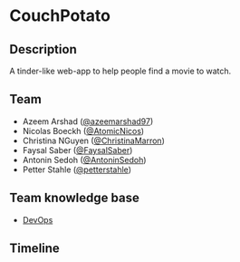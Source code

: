 # CouchPotato

## Description

A tinder-like web-app to help people find a movie to watch.

## Team

- Azeem Arshad ([@azeemarshad97](https://github.com/azeemarshad97))
- Nicolas Boeckh ([@AtomicNicos](https://github.com/AtomicNicos))
- Christina NGuyen ([@ChristinaMarron](https://github.com/ChristinaMarron))
- Faysal Saber ([@FaysalSaber](https://github.com/FaysalSaber))
- Antonin Sedoh ([@AntoninSedoh](https://github.com/AntoninSedoh))
- Petter Stahle ([@petterstahle](https://github.com/petterstahle))

## Team knowledge base

- [DevOps](knowledge-base/devops)

## Timeline



